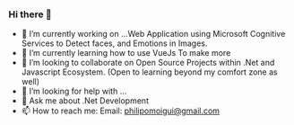 ### Hi there 👋

- 🔭 I’m currently working on ...Web Application using Microsoft Cognitive Services to Detect faces, and Emotions in Images.
- 🌱 I’m currently learning how to use VueJs To make more 
- 👯 I’m looking to collaborate on Open Source Projects within .Net and Javascript Ecosystem. (Open to learning  beyond my comfort zone as well)
- 🤔 I’m looking for help with ...
- 💬 Ask me about .Net Development
- 📫 How to reach me: Email: <a>philipomoigui@gmail.com</a> 

<!--
**philipomoigui/philipomoigui** is a ✨ _special_ ✨ repository because its `README.md` (this file) appears on your GitHub profile.

Here are some ideas to get you started:

- 🔭 I’m currently working on ...Web Application using Microsoft Cognitive Services to Detect faces, and Emotions in Images.
- 🌱 I’m currently learning how to use VueJs To make more 
- 👯 I’m looking to collaborate on Open Source Projects within .Net and Javascript Ecosystem. (Open to learning  beyond my comfort zone as well)
- 🤔 I’m looking for help with ...
- 💬 Ask me about .Net Development
- 📫 How to reach me: Email: <a>philipomoigui@gmail.com</a> 
- 😄 Pronouns: ...
- ⚡ Fun fact: ...
-->
